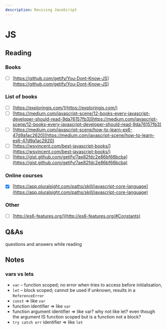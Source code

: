 ```yaml
---
description: Revising JavaScript
---
```


# JS

## Reading

### Books

* [ ] [https://github.com/getify/You-Dont-Know-JS](https://github.com/getify/You-Dont-Know-JS)

### List of books

* [ ] [https://exploringjs.com/](https://exploringjs.com/)
* [ ] [https://medium.com/javascript-scene/12-books-every-javascript-developer-should-read-9da76157fb3](https://medium.com/javascript-scene/12-books-every-javascript-developer-should-read-9da76157fb3)
* [ ] [https://medium.com/javascript-scene/how-to-learn-es6-47d9a1ac2620](https://medium.com/javascript-scene/how-to-learn-es6-47d9a1ac2620)
* [ ] [https://wsvincent.com/best-javascript-books/](https://wsvincent.com/best-javascript-books/)
* [ ] [https://gist.github.com/getify/7ae82fdc2e86bf66bcba](https://gist.github.com/getify/7ae82fdc2e86bf66bcba)

### Online courses

* [x] [https://app.pluralsight.com/paths/skill/javascript-core-language](https://app.pluralsight.com/paths/skill/javascript-core-language)

### Other

* [ ] [http://es6-features.org/](http://es6-features.org/#Constants)

## Q&As

questions and answers while reading

## Notes

### vars vs lets

* `var` – function scoped; no error when tries to access before initialisation,
* `let` – block scoped; cannot be used if unknown, results in a `ReferenceError`
* `const` =&gt; like `var`
* function identifier =&gt; like `var`
* function argument identifier =&gt; like var? why not like let? even though the argument IS function scoped but is a function not a block?
* `try catch err` identifier =&gt; like `let`

